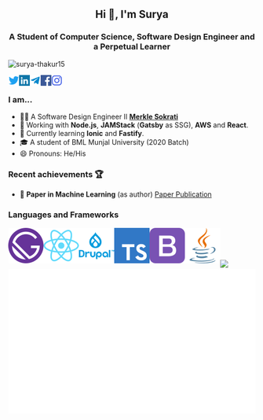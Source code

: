 <h2 align="center">Hi 👋, I'm Surya</h2>
<h3 align="center">A Student of Computer Science, Software Design Engineer and a Perpetual Learner</h3>

<p align="left"> <img src="https://komarev.com/ghpvc/?username=surya-thakur15&label=Profile%20views&color=0e75b6&style=flat" alt="surya-thakur15" /> </p>

<a href="https://twitter.com/surya_thakur15/" target="blank"><img align="left" src="icons/twitter.svg" alt="surya-thakur15" width="22px" /></a>
<a href="https://linkedin.com/in/suryathakur15/" target="blank"><img align="left" src="icons/linkedin.svg" alt="surya-thakur15" width="22px" /></a>
<a href="https://t.me/surya_thakur15">
<img align="left" alt="Surya's Telegram" width="22px" src="icons/telegram.svg" />
</a>
<a href="https://www.facebook.com/suryathakur15/" target="blank"><img align="left" src="icons/facebook.svg" alt="surya-thakur15" width="22px" /></a>
<a href="https://instagram.com/surya_thakur15" target="blank"><img align="left" src="icons/instagram.svg" alt="surya-thakur15" width="22px" /></a>
<br />

### I am...

- 👨‍💻 A Software Design Engineer II **[Merkle Sokrati](https://www.merkleinc.com/in/)**
- 🔭 Working with **Node.js**, **JAMStack** (**Gatsby** as SSG), **AWS** and **React**. 
- 🌱 Currently learning **Ionic** and **Fastify**.
- 🎓 A student of BML Munjal University (2020 Batch)
- 😄 Pronouns: He/His

### Recent achievements 🏆
- 📃 **Paper in Machine Learning** (as author) [Paper Publication](https://ieeexplore.ieee.org/abstract/document/9071525)


### Languages and Frameworks
<img align="left" src="icons/gatsby.svg" />
<img align="left" src="icons/react.svg" />
<img align="left" src="icons/drupal.svg" />
<img align="left" src="icons/typescript.svg" />
<img align="left" src="icons/bootstrap.svg" />
<img align="left" src="icons/java.svg" />

<br />
<br />
<br />

<!-- ![](https://raw.githubusercontent.com/surya-thakur15/github-stats-transparent/output/generated/overview.svg) -->
![](https://github-readme-stats.vercel.app/api?username=surya-thakur15&&show_icons=true&title_color=ffffff&icon_color=04b515&text_color=FF6600&bg_color=151515)
![](https://raw.githubusercontent.com/surya-thakur15/github-stats-transparent/output/generated/languages.svg)